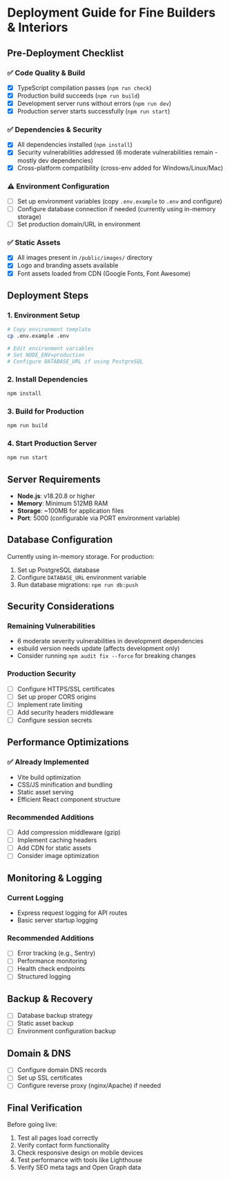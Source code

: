 # Deployment Guide for Fine Builders & Interiors

## Pre-Deployment Checklist

### ✅ Code Quality & Build
- [x] TypeScript compilation passes (`npm run check`)
- [x] Production build succeeds (`npm run build`)
- [x] Development server runs without errors (`npm run dev`)
- [x] Production server starts successfully (`npm run start`)

### ✅ Dependencies & Security
- [x] All dependencies installed (`npm install`)
- [x] Security vulnerabilities addressed (6 moderate vulnerabilities remain - mostly dev dependencies)
- [x] Cross-platform compatibility (cross-env added for Windows/Linux/Mac)

### ⚠️ Environment Configuration
- [ ] Set up environment variables (copy `.env.example` to `.env` and configure)
- [ ] Configure database connection if needed (currently using in-memory storage)
- [ ] Set production domain/URL in environment

### ✅ Static Assets
- [x] All images present in `/public/images/` directory
- [x] Logo and branding assets available
- [x] Font assets loaded from CDN (Google Fonts, Font Awesome)

## Deployment Steps

### 1. Environment Setup
```bash
# Copy environment template
cp .env.example .env

# Edit environment variables
# Set NODE_ENV=production
# Configure DATABASE_URL if using PostgreSQL
```

### 2. Install Dependencies
```bash
npm install
```

### 3. Build for Production
```bash
npm run build
```

### 4. Start Production Server
```bash
npm run start
```

## Server Requirements

- **Node.js**: v18.20.8 or higher
- **Memory**: Minimum 512MB RAM
- **Storage**: ~100MB for application files
- **Port**: 5000 (configurable via PORT environment variable)

## Database Configuration

Currently using in-memory storage. For production:

1. Set up PostgreSQL database
2. Configure `DATABASE_URL` environment variable
3. Run database migrations: `npm run db:push`

## Security Considerations

### Remaining Vulnerabilities
- 6 moderate severity vulnerabilities in development dependencies
- esbuild version needs update (affects development only)
- Consider running `npm audit fix --force` for breaking changes

### Production Security
- [ ] Configure HTTPS/SSL certificates
- [ ] Set up proper CORS origins
- [ ] Implement rate limiting
- [ ] Add security headers middleware
- [ ] Configure session secrets

## Performance Optimizations

### ✅ Already Implemented
- Vite build optimization
- CSS/JS minification and bundling
- Static asset serving
- Efficient React component structure

### Recommended Additions
- [ ] Add compression middleware (gzip)
- [ ] Implement caching headers
- [ ] Add CDN for static assets
- [ ] Consider image optimization

## Monitoring & Logging

### Current Logging
- Express request logging for API routes
- Basic server startup logging

### Recommended Additions
- [ ] Error tracking (e.g., Sentry)
- [ ] Performance monitoring
- [ ] Health check endpoints
- [ ] Structured logging

## Backup & Recovery

- [ ] Database backup strategy
- [ ] Static asset backup
- [ ] Environment configuration backup

## Domain & DNS

- [ ] Configure domain DNS records
- [ ] Set up SSL certificates
- [ ] Configure reverse proxy (nginx/Apache) if needed

## Final Verification

Before going live:
1. Test all pages load correctly
2. Verify contact form functionality
3. Check responsive design on mobile devices
4. Test performance with tools like Lighthouse
5. Verify SEO meta tags and Open Graph data
